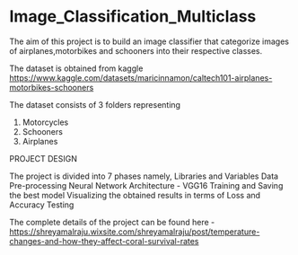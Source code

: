 # Image_Classification_Multiclass
The aim of this project is to build an image classifier that categorize images of airplanes,motorbikes and schooners into their respective classes. 

The dataset is obtained from kaggle https://www.kaggle.com/datasets/maricinnamon/caltech101-airplanes-motorbikes-schooners

The dataset consists of 3 folders representing
1. Motorcycles
2. Schooners
3. Airplanes

PROJECT DESIGN

The project is divided into 7 phases namely, 
Libraries and Variables
Data
Pre-processing
Neural Network Architecture - VGG16
Training and Saving the best model
Visualizing the obtained results in terms of Loss and Accuracy
Testing

The complete details of the project can be found here - https://shreyamalraju.wixsite.com/shreyamalraju/post/temperature-changes-and-how-they-affect-coral-survival-rates


